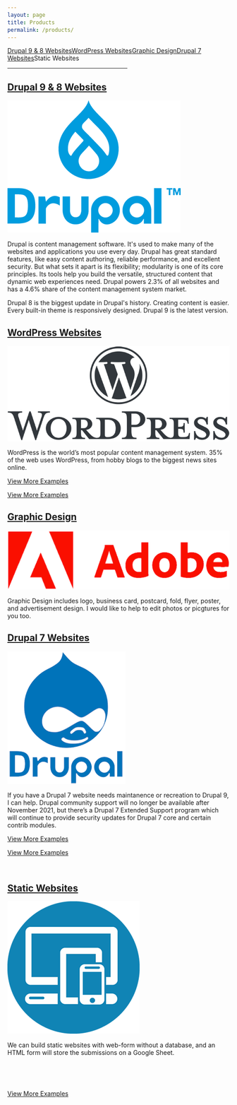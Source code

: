 ```yaml
---
layout: page
title: Products
permalink: /products/
---
```

<div class="submenuright">
   <p><a href="/drupal-9-8-website-examples/">Drupal 9 &amp; 8 Websites</a><a href="/wordPress-website-examples/">WordPress Websites</a><a href="/graphic-design-examples/">Graphic Design</a><a href="/drupal-7-website-examples/">Drupal 7 Websites</a><span>Static Websites</span></p>
   <hr width="54%">
</div>

<div class="gridlayoutsecond">
   <div class="container-fluid">
      <div class="row"> 
         <div class="col-md-6 col-lg-6" id="pagelayout11">
            <h2><a href="/drupal-9-8-website-examples">Drupal 9 & 8 Websites</a></h2>
            <p><a href="https://www.drupal.org/" target="_blank"><img src="/images/LogoDrupal9.png" alt="Logo"></a></p>  
            <p>Drupal is content management software. It's used to make many of the websites and applications you use every day. Drupal has great standard features, like easy content authoring, reliable performance, and excellent security. But what sets it apart is its flexibility; modularity is one of its core principles. Its tools help you build the versatile, structured content that dynamic web experiences need. Drupal powers 2.3% of all websites and has a 4.6% share of the content management system market.</p>
            <p>Drupal 8 is the biggest update in Drupal's history. Creating content is easier. Every built-in theme is responsively designed. Drupal 9 is the latest version.</p>
         </div>
         <div class="col-md-6 col-lg-6" id="pagelayout12">
            <h2><a href="//wordPress-website-examples">WordPress Websites</a></h2>
            <p><a href="https://www.wordpress.org/" target="_blank"><img src="/images/LogoWordPress.png" alt="Logo"></a></p>  
            <p>WordPress is the world’s most popular content management system. 35% of the web uses WordPress, from hobby blogs to the biggest news sites online.</p>
          </div>       
      </div>
      <div class="row" id="coldisplayno"> 
         <div class="col-md-6 col-lg-6" id="pagelayout21">
            <p><a href="/drupal-9-8-website-examples">View More Examples</a></p>
         </div>
         <div class="col-md-6 col-lg-6" id="pagelayout22">
            <p><a href="//wordPress-website-examples">View More Examples</a></p>
         </div>       
      </div>
   </div>
</div>

<div class="gridlayoutsecond">
   <div class="container-fluid">
      <div class="row"> 
         <div class="col-md-6 col-lg-6" id="pagelayout12">
            <h2><a href="/graphic-design-examples">Graphic Design</a></h2>
            <p><a href="https://www.adobe.com/" target="_blank"><img src="/images/LogoAdobe.png" alt="Logo"></a></p>  
            <p>Graphic Design includes logo, business card, postcard, fold, flyer, poster, and advertisement design. I would like to help to edit photos or picgtures for you too. </p>
         </div>
         <div class="col-md-6 col-lg-6" id="pagelayout11">
            <h2><a href="/drupal-7-website-examples">Drupal 7 Websites</a></h2>
            <p><a href="https://www.drupal.org/" target="_blank"><img src="/images/LogoDrupal7.png" alt="Logo"></a></p>  
            <p>If you have a Drupal 7 website needs maintanence or recreation to Drupal 9, I can help. Drupal community support will no longer be available after November 2021, but there’s a Drupal 7 Extended Support program which will continue to provide security updates for Drupal 7 core and certain contrib modules.</p>
         </div>       
      </div>
      <div class="row" id="coldisplayno"> 
         <div class="col-md-6 col-lg-6" id="pagelayout22">
            <p><a href="/graphic-design-examples">View More Examples</a></p>
         </div>
         <div class="col-md-6 col-lg-6" id="pagelayout21">
            <p><a href="/drupal-7-website-examples">View More Examples</a></p>
         </div>       
      </div>
   </div>
</div>

<div class="gridlayoutsecond">
   <div class="container-fluid">
      <div class="row"> 
         <div class="col-md-3 col-lg-3" id="pagelayout11">
            <p>&nbsp;</p>
         </div>
         <div class="col-md-6 col-lg-6" id="pagelayout11">
            <h2><a href="/pcs-music-friends">Static Websites</a></h2>
            <p><img src="/images/LogoWebApp.png" alt="Logo"></p>  
            <p>We can build static websites with web-form without a database, and an HTML form will store the submissions on a Google Sheet.</p>
         </div>       
         <div class="col-md-3 col-lg-3" id="pagelayout11">
            <p>&nbsp;</p>
         </div>
      </div>
      <div class="row" id="coldisplayno"> 
         <div class="col-md-3 col-lg-3" id="pagelayout21">
            <p>&nbsp;</p>
         </div>
         <div class="col-md-6 col-lg-6" id="pagelayout21">
            <p><a href="/pcs-music-friends">View More Examples</a></p>
         </div>       
         <div class="col-md-3 col-lg-3" id="pagelayout21">
            <p>&nbsp;</p>
         </div>
      </div>
   </div>
</div>